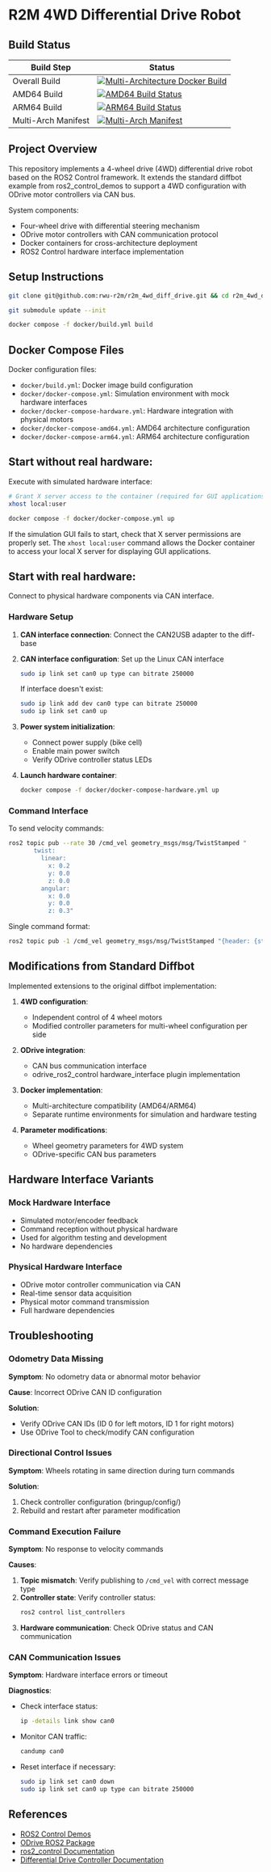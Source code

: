 # R2M 4WD Differential Drive Robot

## Build Status

| Build Step | Status |
|------------|--------|
| Overall Build | [![Multi-Architecture Docker Build](https://github.com/rwu-r2m/r2m_diff_bot/actions/workflows/docker-push.yml/badge.svg)](https://github.com/rwu-r2m/r2m_diff_bot/actions/workflows/docker-push.yml) |
| AMD64 Build | [![AMD64 Build Status](https://github.com/rwu-r2m/r2m_diff_bot/actions/workflows/docker-push.yml/badge.svg?job=build-push-amd64)](https://github.com/rwu-r2m/r2m_diff_bot/actions/workflows/docker-push.yml) |
| ARM64 Build | [![ARM64 Build Status](https://github.com/rwu-r2m/r2m_diff_bot/actions/workflows/docker-push.yml/badge.svg?job=build-push-arm64)](https://github.com/rwu-r2m/r2m_diff_bot/actions/workflows/docker-push.yml) |
| Multi-Arch Manifest | [![Multi-Arch Manifest](https://github.com/rwu-r2m/r2m_diff_bot/actions/workflows/docker-push.yml/badge.svg?job=create-manifests)](https://github.com/rwu-r2m/r2m_diff_bot/actions/workflows/docker-push.yml) |

## Project Overview

This repository implements a 4-wheel drive (4WD) differential drive robot based on the ROS2 Control framework. It extends the standard diffbot example from ros2_control_demos to support a 4WD configuration with ODrive motor controllers via CAN bus.

System components:
- Four-wheel drive with differential steering mechanism
- ODrive motor controllers with CAN communication protocol
- Docker containers for cross-architecture deployment
- ROS2 Control hardware interface implementation

## Setup Instructions

```bash
git clone git@github.com:rwu-r2m/r2m_4wd_diff_drive.git && cd r2m_4wd_diff_drive
```

```bash
git submodule update --init
```

```bash
docker compose -f docker/build.yml build
```

## Docker Compose Files

Docker configuration files:

- `docker/build.yml`: Docker image build configuration
- `docker/docker-compose.yml`: Simulation environment with mock hardware interfaces
- `docker/docker-compose-hardware.yml`: Hardware integration with physical motors
- `docker/docker-compose-amd64.yml`: AMD64 architecture configuration
- `docker/docker-compose-arm64.yml`: ARM64 architecture configuration

## Start without real hardware:

Execute with simulated hardware interface:

```bash
# Grant X server access to the container (required for GUI applications)
xhost local:user
```

```bash
docker compose -f docker/docker-compose.yml up
```

If the simulation GUI fails to start, check that X server permissions are properly set. The `xhost local:user` command allows the Docker container to access your local X server for displaying GUI applications.

## Start with real hardware:

Connect to physical hardware components via CAN interface.

### Hardware Setup
1. **CAN interface connection**: Connect the CAN2USB adapter to the diff-base
2. **CAN interface configuration**: Set up the Linux CAN interface
   ```bash
   sudo ip link set can0 up type can bitrate 250000
   ```
   If interface doesn't exist:
   ```bash
   sudo ip link add dev can0 type can bitrate 250000
   sudo ip link set can0 up
   ```

3. **Power system initialization**: 
   - Connect power supply (bike cell)
   - Enable main power switch
   - Verify ODrive controller status LEDs

4. **Launch hardware container**:
   ```bash
   docker compose -f docker/docker-compose-hardware.yml up
   ```

### Command Interface

To send velocity commands:

```bash
ros2 topic pub --rate 30 /cmd_vel geometry_msgs/msg/TwistStamped "
       twist:
         linear:
           x: 0.2
           y: 0.0
           z: 0.0
         angular:
           x: 0.0
           y: 0.0
           z: 0.3"
```

Single command format:

```bash
ros2 topic pub -1 /cmd_vel geometry_msgs/msg/TwistStamped "{header: {stamp: {sec: 0}, frame_id: 'base_link'}, twist: {linear: {x: 0.2, y: 0.0, z: 0.0}, angular: {x: 0.0, y: 0.0, z: 0.3}}}"
```

## Modifications from Standard Diffbot

Implemented extensions to the original diffbot implementation:

1. **4WD configuration**: 
   - Independent control of 4 wheel motors
   - Modified controller parameters for multi-wheel configuration per side

2. **ODrive integration**: 
   - CAN bus communication interface
   - odrive_ros2_control hardware_interface plugin implementation

3. **Docker implementation**:
   - Multi-architecture compatibility (AMD64/ARM64)
   - Separate runtime environments for simulation and hardware testing

4. **Parameter modifications**:
   - Wheel geometry parameters for 4WD system
   - ODrive-specific CAN bus parameters

## Hardware Interface Variants

### Mock Hardware Interface
- Simulated motor/encoder feedback
- Command reception without physical hardware
- Used for algorithm testing and development
- No hardware dependencies

### Physical Hardware Interface
- ODrive motor controller communication via CAN
- Real-time sensor data acquisition
- Physical motor command transmission
- Full hardware dependencies

## Troubleshooting

### Odometry Data Missing

**Symptom**: No odometry data or abnormal motor behavior

**Cause**: Incorrect ODrive CAN ID configuration

**Solution**: 
- Verify ODrive CAN IDs (ID 0 for left motors, ID 1 for right motors)
- Use ODrive Tool to check/modify CAN configuration

### Directional Control Issues

**Symptom**: Wheels rotating in same direction during turn commands

**Solution**: 
1. Check controller configuration (bringup/config/)
2. Rebuild and restart after parameter modification

### Command Execution Failure

**Symptom**: No response to velocity commands

**Causes**:
1. **Topic mismatch**: Verify publishing to `/cmd_vel` with correct message type
2. **Controller state**: Verify controller status:
   ```bash
   ros2 control list_controllers
   ```
3. **Hardware communication**: Check ODrive status and CAN communication

### CAN Communication Issues

**Symptom**: Hardware interface errors or timeout

**Diagnostics**:
- Check interface status:
  ```bash
  ip -details link show can0
  ```
- Monitor CAN traffic:
  ```bash
  candump can0
  ```
- Reset interface if necessary:
  ```bash
  sudo ip link set can0 down
  sudo ip link set can0 up type can bitrate 250000
  ```

## References
- [ROS2 Control Demos](https://github.com/ros-controls/ros2_control_demos)
- [ODrive ROS2 Package](https://github.com/odriverobotics/ros_odrive)
- [ros2_control Documentation](https://control.ros.org/master/index.html)
- [Differential Drive Controller Documentation](https://control.ros.org/master/doc/controllers/diff_drive/userdoc.html)